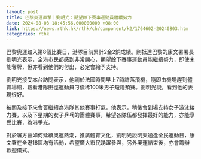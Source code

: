 ```yaml
---
layout: post
title: 巴黎奧運直撃｜劉明光：期望餘下賽事運動員繼續努力
date: 2024-08-03 18:45:56.000000000 +08:00
link: https://news.rthk.hk/rthk/ch/component/k2/1764602-20240803.htm
categories: rthk
---
```


巴黎奧運踏入第8個比賽日，港隊目前累計2金2銅成績。剛抵達巴黎的康文署署長劉明光表示，全港市民都感到非常開心，期望餘下賽事運動員能繼續努力，即使未能奪牌，但亦看到他們的付出，必定會給予支持。

劉明光接受本台訪問表示，他剛於法國時間早上7時許落飛機，隨即由機場趕到體育場館，觀看港隊田徑運動員刁俊稀100米男子短跑預賽。劉明光說，看到他的表現很好。

被問及接下來會否繼續為港隊其他賽事打氣，他表示，稍後會到場支持女子游泳接力賽，以及下星期的女子乒乓的團體賽事，希望各隊伍都發揮最好的能力，亦能享受比賽，為港爭光。

對於署方會如何延續奧運熱潮，推廣體育文化，劉明光說明天適逢全民運動日，康文署在全港18區均有活動，希望廣大市民踴躍參與，另外奧運結束後，亦會籌辦歡迎儀式。
